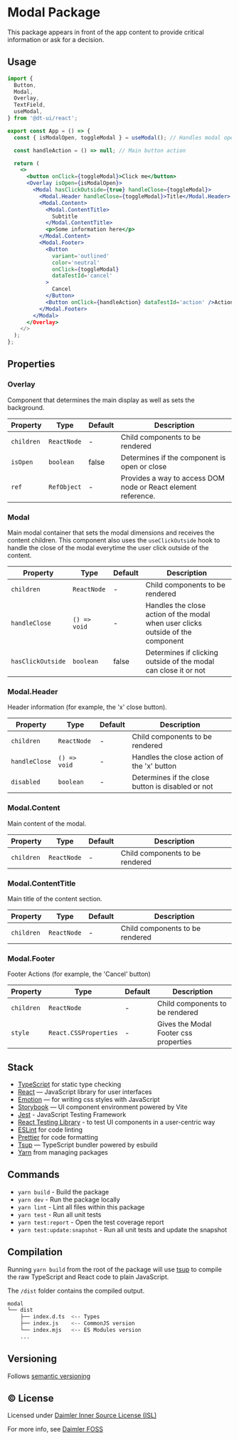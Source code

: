 # Modal Package

This package appears in front of the app content to provide critical information or ask for a decision.

## Usage

```jsx
import {
  Button,
  Modal,
  Overlay,
  TextField,
  useModal,
} from '@dt-ui/react';

export const App = () => {
  const { isModalOpen, toggleModal } = useModal(); // Handles modal open state

  const handleAction = () => null; // Main button action

  return (
    <>
      <button onClick={toggleModal}>Click me</button>
      <Overlay isOpen={isModalOpen}>
        <Modal hasClickOutside={true} handleClose={toggleModal}>
          <Modal.Header handleClose={toggleModal}>Title</Modal.Header>
          <Modal.Content>
            <Modal.ContentTitle>
              Subtitle
            </Modal.ContentTitle>
            <p>Some information here</p>
          </Modal.Content>
          <Modal.Footer>
            <Button
              variant='outlined'
              color='neutral'
              onClick={toggleModal}
              dataTestId='cancel'
            >
              Cancel
            </Button>
            <Button onClick={handleAction} dataTestId='action' />Action</Button>
          </Modal.Footer>
        </Modal>
      </Overlay>
    </>
  );
};
```

## Properties

### Overlay

Component that determines the main display as well as sets the background.

| Property   | Type        | Default | Description                                                   |
| ---------- | ----------- | ------- | ------------------------------------------------------------- |
| `children` | `ReactNode` | -       | Child components to be rendered                               |
| `isOpen`   | `boolean`   | false   | Determines if the component is open or close                  |
| `ref`      | `RefObject` | -       | Provides a way to access DOM node or React element reference. |

### Modal

Main modal container that sets the modal dimensions and receives the content children. This component also uses the `useClickOutside` hook to handle the close of the modal everytime the user click outside of the content.

| Property          | Type         | Default | Description                                                                     |
| ----------------- | ------------ | ------- | ------------------------------------------------------------------------------- |
| `children`        | `ReactNode`  | -       | Child components to be rendered                                                 |
| `handleClose`     | `() => void` | -       | Handles the close action of the modal when user clicks outside of the component |
| `hasClickOutside` | `boolean`    | false   | Determines if clicking outside of the modal can close it or not                 |

### Modal.Header

Header information (for example, the 'x' close button).

| Property      | Type         | Default | Description                                       |
| ------------- | ------------ | ------- | ------------------------------------------------- |
| `children`    | `ReactNode`  | -       | Child components to be rendered                   |
| `handleClose` | `() => void` | -       | Handles the close action of the 'x' button        |
| `disabled`    | `boolean`    | -       | Determines if the close button is disabled or not |

### Modal.Content

Main content of the modal.

| Property   | Type        | Default | Description                     |
| ---------- | ----------- | ------- | ------------------------------- |
| `children` | `ReactNode` | -       | Child components to be rendered |

### Modal.ContentTitle

Main title of the content section.

| Property   | Type        | Default | Description                     |
| ---------- | ----------- | ------- | ------------------------------- |
| `children` | `ReactNode` | -       | Child components to be rendered |

### Modal.Footer

Footer Actions (for example, the 'Cancel' button)

| Property   | Type                  | Default | Description                           |
| ---------- | --------------------- | ------- | ------------------------------------- |
| `children` | `ReactNode`           | -       | Child components to be rendered       |
| `style`    | `React.CSSProperties` | -       | Gives the Modal Footer css properties |

## Stack

- [TypeScript](https://www.typescriptlang.org/) for static type checking
- [React](https://reactjs.org/) — JavaScript library for user interfaces
- [Emotion](https://emotion.sh/docs/introduction) — for writing css styles with JavaScript
- [Storybook](https://storybook.js.org/) — UI component environment powered by Vite
- [Jest](https://jestjs.io/) - JavaScript Testing Framework
- [React Testing Library](https://testing-library.com/) - to test UI components in a user-centric way
- [ESLint](https://eslint.org/) for code linting
- [Prettier](https://prettier.io) for code formatting
- [Tsup](https://github.com/egoist/tsup) — TypeScript bundler powered by esbuild
- [Yarn](https://yarnpkg.com/) from managing packages

## Commands

- `yarn build` - Build the package
- `yarn dev` - Run the package locally
- `yarn lint` - Lint all files within this package
- `yarn test` - Run all unit tests
- `yarn test:report` - Open the test coverage report
- `yarn test:update:snapshot` - Run all unit tests and update the snapshot

## Compilation

Running `yarn build` from the root of the package will use [tsup](https://tsup.egoist.dev/) to compile the raw TypeScript and React code to plain JavaScript.

The `/dist` folder contains the compiled output.

```bash
modal
└── dist
    ├── index.d.ts  <-- Types
    ├── index.js    <-- CommonJS version
    └── index.mjs   <-- ES Modules version
    ...
```

## Versioning

Follows [semantic versioning](https://semver.org/)

## &copy; License

Licensed under [Daimler Inner Source License (ISL)](LICENSE.md)

For more info, see [Daimler FOSS](https://git.t3.daimlertruck.com/tbf/daimler-inner-source-license)

